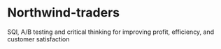 # Northwind-traders
SQl, A/B testing and critical thinking for improving profit, efficiency, and customer satisfaction

